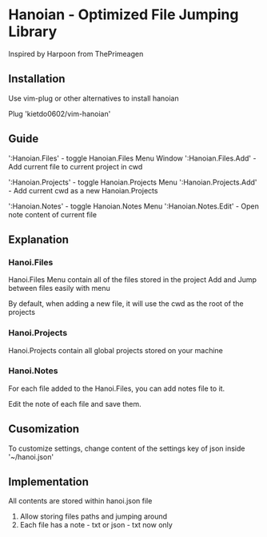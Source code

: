 # Hanoian - Optimized File Jumping Library

Inspired by Harpoon from ThePrimeagen


## Installation
Use vim-plug or other alternatives to install hanoian

Plug 'kietdo0602/vim-hanoian'



## Guide 

':Hanoian.Files' - toggle Hanoian.Files Menu Window
':Hanoian.Files.Add' - Add current file to current project in cwd

':Hanoian.Projects' - toggle Hanoian.Projects Menu
':Hanoian.Projects.Add' - Add current cwd as a new Hanoian.Projects

':Hanoian.Notes' - toggle Hanoian.Notes Menu
':Hanoian.Notes.Edit' - Open note content of current file



## Explanation

### Hanoi.Files

Hanoi.Files Menu contain all of the files stored in the project 
Add and Jump between files easily with menu

By default, when adding a new file, it will use the cwd as the root of the projects

### Hanoi.Projects

Hanoi.Projects contain all global projects stored on your machine

### Hanoi.Notes

For each file added to the Hanoi.Files, you can add notes file to it.

Edit the note of each file and save them.



## Cusomization
To customize settings, change content of the settings key of json inside '~/hanoi.json'



## Implementation
All contents are stored within hanoi.json file
1. Allow storing files paths and jumping around
2. Each file has a note - txt or json - txt now only

